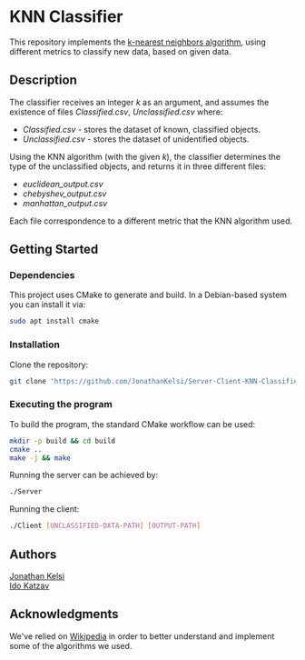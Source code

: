 # KNN Classifier

This repository implements the  [k-nearest neighbors algorithm](https://en.wikipedia.org/wiki/K-nearest_neighbors_algorithm), 
using different metrics to classify new data, based on given data. 

## Description
The classifier receives an integer *k* as an argument, and assumes the existence of
files *Classified.csv*, *Unclassified.csv* where:

* *Classified.csv* - stores the dataset of known, classified objects.
* *Unclassified.csv* - stores the dataset of unidentified objects.

Using the KNN algorithm (with the given *k*), the classifier determines
the type of the unclassified objects, and returns it in three different files: 

* *euclidean_output.csv* 
* *chebyshev_output.csv* 
* *manhattan_output.csv*

Each file correspondence to a different metric that the KNN algorithm used.

## Getting Started

### Dependencies

This project uses CMake to generate and build. In a Debian-based system you can install it via:
```bash
sudo apt install cmake
```

### Installation

Clone the repository:
```bash
git clone 'https://github.com/JonathanKelsi/Server-Client-KNN-Classifier'
```

### Executing the program

To build the program, the standard CMake workflow can be used:
```bash
mkdir -p build && cd build
cmake ..
make -j && make
```

Running the server can be achieved by:
```bash
./Server
```
Running the client:
```bash
./Client [UNCLASSIFIED-DATA-PATH] [OUTPUT-PATH]
```

## Authors
[Jonathan Kelsi](https://github.com/JonathanKelsi)  
[Ido Katzav](https://github.com/idokatzav)

## Acknowledgments

We've relied on [Wikipedia](https://www.wikipedia.org/) in order to better 
understand and implement some of the algorithms we used.

